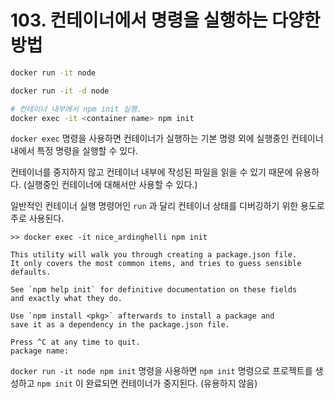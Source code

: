 # 103. 컨테이너에서 명령을 실행하는 다양한 방법

```bash
docker run -it node

docker run -it -d node

# 컨테이너 내부에서 npm init 실행. 
docker exec -it <container name> npm init
```

`docker exec` 명령을 사용하면 컨테이너가 실행하는 기본 명령 외에 실행중인 컨테이너 내에서 특정 명령을 실행할 수 있다.

컨테이너를 중지하지 않고 컨테이너 내부에 작성된 파일을 읽을 수 있기 때문에 유용하다. (실행중인 컨테이너에 대해서만 사용할 수 있다.)

일반적인 컨테이너 실행 명령어인 `run` 과 달리 컨테이너 상태를 디버깅하기 위한 용도로 주로 사용된다.

```
>> docker exec -it nice_ardinghelli npm init

This utility will walk you through creating a package.json file.
It only covers the most common items, and tries to guess sensible defaults.

See `npm help init` for definitive documentation on these fields
and exactly what they do.

Use `npm install <pkg>` afterwards to install a package and
save it as a dependency in the package.json file.

Press ^C at any time to quit.
package name: 

```

`docker run -it node npm init` 명령을 사용하면 `npm init` 명령으로 프로젝트를 생성하고 `npm init` 이 완료되면 컨테이너가 중지된다. (유용하지 않음)